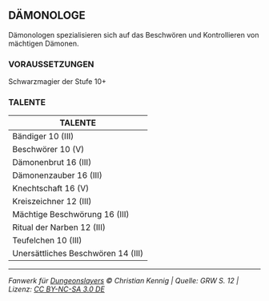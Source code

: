 ## DÄMONOLOGE

Dämonologen spezialisieren sich auf das Beschwören und Kontrollieren von mächtigen Dämonen.

### VORAUSSETZUNGEN

Schwarzmagier der Stufe 10+

### TALENTE

| TALENTE                            |
| ---------------------------------- |
| Bändiger 10 (III)                  |
| Beschwörer 10 (V)                  |
| Dämonenbrut 16 (III)               |
| Dämonenzauber 16 (III)             |
| Knechtschaft 16 (V)                |
| Kreiszeichner 12 (III)             |
| Mächtige Beschwörung 16 (III)      |
| Ritual der Narben 12 (III)         |
| Teufelchen 10 (III)                |
| Unersättliches Beschwören 14 (III) |

---

_Fanwerk für [Dungeonslayers](https://www.dungeonslayers.net/) © Christian Kennig | Quelle: GRW S. 12 | Lizenz: [CC BY-NC-SA 3.0 DE](https://creativecommons.org/licenses/by-nc-sa/3.0/de/)_
